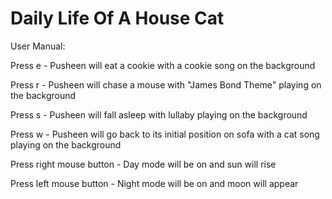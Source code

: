 # Daily Life Of A House Cat

User Manual:


Press e - Pusheen will eat a cookie with a cookie song on the background

Press r - Pusheen will chase a mouse with "James Bond Theme" playing on the background

Press s - Pusheen will fall asleep with lullaby playing on the background

Press w - Pusheen will go back to its initial position on sofa with a cat song playing on the background

Press right mouse button - Day mode will be on and sun will rise 

Press left mouse button - Night mode will be on and moon will appear
